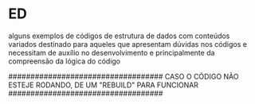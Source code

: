 # ED
alguns exemplos de códigos de estrutura de dados com conteúdos variados destinado para aqueles que apresentam dúvidas nos códigos e necessitam de auxílio no desenvolvimento e principalmente da compreensão da lógica do código 


################################### CASO O CÓDIGO NÃO ESTEJE RODANDO, DE UM "REBUILD" PARA FUNCIONAR ###################################
